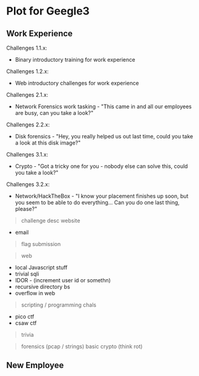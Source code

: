 # Plot for Geegle3

## Work Experience

Challenges 1.1.x:
- Binary introductory training for work experience

Challenges 1.2.x:
- Web introductory challenges for work experience

Challenges 2.1.x:
- Network Forensics work tasking - "This came in and all our employees are busy, can you take a look?"

Challenges 2.2.x:
- Disk forensics - "Hey, you really helped us out last time, could you take a look at this disk image?"

Challenges 3.1.x:
- Crypto - "Got a tricky one for you - nobody else can solve this, could you take a look?"

Challenges 3.2.x:
- Network/HackTheBox - "I know your placement finishes up soon, but you seem to be able to do everything... Can you do one last thing, please?"



> challenge desc website
   - email  
> flag submission


> web 
   - local Javascript stuff
   - trivial sqli
   - IDOR - (increment user id or somethn)
   - recursive directory bs
   - overflow in web
> scripting / programming chals
   - pico ctf
   - csaw ctf
> trivia

> forensics (pcap / strings)
> basic crypto (think rot)


















## New Employee


